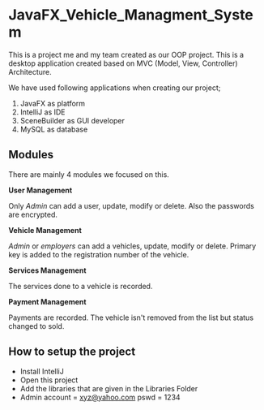 # JavaFX_Vehicle_Managment_System

This is a project me and my team created as our OOP project. This is a desktop application created based on MVC (Model, View, Controller) Architecture. 

We have used following applications when creating our project;
1. JavaFX as platform
2. IntelliJ as IDE
3. SceneBuilder as GUI developer
4. MySQL as database

## Modules
There are mainly 4 modules we focused on this.

**User Management**

Only *Admin* can add a user, update, modify or delete. Also the passwords are encrypted. 

**Vehicle Management**

*Admin* or *employers* can add a vehicles, update, modify or delete. Primary key is added to the registration number of the vehicle.

**Services Management**

The services done to a vehicle is recorded.

**Payment Management**

Payments are recorded. The vehicle isn't removed from the list but status changed to sold.  


## How to setup the project
- Install IntelliJ
- Open this project
- Add the libraries that are given in the Libraries Folder
- Admin account = xyz@yahoo.com pswd = 1234 
